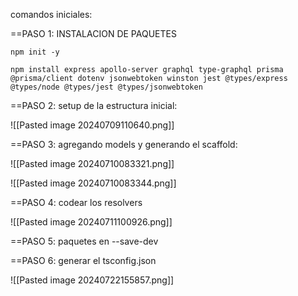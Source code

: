 comandos iniciales:

==PASO 1: INSTALACION DE PAQUETES

```
npm init -y

npm install express apollo-server graphql type-graphql prisma @prisma/client dotenv jsonwebtoken winston jest @types/express @types/node @types/jest @types/jsonwebtoken

```

==PASO 2:  setup de la estructura inicial:

![[Pasted image 20240709110640.png]]


==PASO 3: agregando models y generando el scaffold:

![[Pasted image 20240710083321.png]]

![[Pasted image 20240710083344.png]]

==PASO 4: codear los resolvers

![[Pasted image 20240711100926.png]]

==PASO 5: paquetes en --save-dev

==PASO 6: generar el tsconfig.json

![[Pasted image 20240722155857.png]]